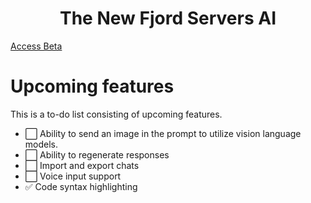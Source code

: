 
<h1 align="center">
  The New Fjord Servers AI
</h1>

[Access Beta](https://tnf.ai.fjordservers.com)

# Upcoming features

This is a to-do list consisting of upcoming features.
- ⬜️ Ability to send an image in the prompt to utilize vision language models.
- ⬜️ Ability to regenerate responses
- ⬜️ Import and export chats
- ⬜️ Voice input support
- ✅ Code syntax highlighting
